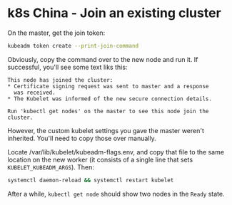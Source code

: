 # k8s China - Join an existing cluster

On the master, get the join token:

```bash
kubeadm token create --print-join-command
```

Obviously, copy the command over to the new node and run it.  If successful, you'll see some text liks this:

```
This node has joined the cluster:
* Certificate signing request was sent to master and a response
  was received.
* The Kubelet was informed of the new secure connection details.

Run 'kubectl get nodes' on the master to see this node join the cluster.
```

However, the custom kubelet settings you gave the master weren't inherited.  You'll need to copy those over manually.

Locate /var/lib/kubelet/kubeadm-flags.env, and copy that file to the same location on the new worker (it consists of a single line that sets `KUBELET_KUBEADM_ARGS`).  Then:

```bash
systemctl daemon-reload && systemctl restart kubelet
```

After a while, `kubectl get node` should show two nodes in the `Ready` state.
